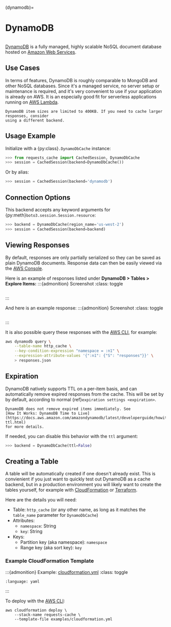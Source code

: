(dynamodb)=
# DynamoDB
```{image} ../../_static/dynamodb.png
```

[DynamoDB](https://aws.amazon.com/dynamodb) is a fully managed, highly scalable NoSQL document
database hosted on [Amazon Web Services](https://aws.amazon.com).

## Use Cases
In terms of features, DynamoDB is roughly comparable to MongoDB and other NoSQL databases. Since
it's a managed service, no server setup or maintenance is required, and it's very convenient to use
if your application is already on AWS. It is an especially good fit for serverless applications
running on [AWS Lambda](https://aws.amazon.com/lambda).

```{warning}
DynamoDB item sizes are limited to 400KB. If you need to cache larger responses, consider
using a different backend.
```

## Usage Example
Initialize with a {py:class}`.DynamoDbCache` instance:
```python
>>> from requests_cache import CachedSession, DynamoDbCache
>>> session = CachedSession(backend=DynamoDbCache())
```

Or by alias:
```python
>>> session = CachedSession(backend='dynamodb')
```

## Connection Options
This backend accepts any keyword arguments for {py:meth}`boto3.session.Session.resource`:
```python
>>> backend = DynamoDbCache(region_name='us-west-2')
>>> session = CachedSession(backend=backend)
```

## Viewing Responses
By default, responses are only partially serialized so they can be saved as plain DynamoDB
documents. Response data can then be easily viewed via the
[AWS Console](https://aws.amazon.com/console/).

Here is an example of responses listed under **DynamoDB > Tables > Explore Items:**
:::{admonition} Screenshot
:class: toggle
```{image} ../../_static/dynamodb_items.png
```
:::

And here is an example response:
:::{admonition} Screenshot
:class: toggle
```{image} ../../_static/dynamodb_response.png
```
:::

It is also possible query these responses with the [AWS CLI](https://aws.amazon.com/cli), for example:
```bash
aws dynamodb query \
    --table-name http_cache \
    --key-condition-expression "namespace = :n1" \
    --expression-attribute-values '{":n1": {"S": "responses"}}' \
    > responses.json
```

## Expiration
DynamoDB natively supports TTL on a per-item basis, and can automatically remove expired responses from
the cache. This will be set by by default, according to normal {ref}`expiration settings <expiration>`.

```{warning}
DynamoDB does not remove expired items immediately. See
[How It Works: DynamoDB Time to Live](https://docs.aws.amazon.com/amazondynamodb/latest/developerguide/howitworks-ttl.html)
for more details.
```

If needed, you can disable this behavior with the `ttl` argument:
```python
>>> backend = DynamoDbCache(ttl=False)
```

## Creating a Table
A table will be automatically created if one doesn't already exist. This is convienient if you just
want to quickly test out DynamoDB as a cache backend, but in a production environment you will
likely want to create the tables yourself, for example with
[CloudFormation](https://aws.amazon.com/cloudformation/) or [Terraform](https://www.terraform.io/).

Here are the details you will need:

- Table: `http_cache` (or any other name, as long as it matches the `table_name` parameter for `DynamoDbCache`)
- Attributes:
  - `namespace`: String
  - `key`: String
- Keys:
  - Partition key (aka namespace): `namespace`
  - Range key (aka sort key): `key`

### Example CloudFormation Template
:::{admonition} Example: [cloudformation.yml](https://github.com/reclosedev/requests-cache/blob/master/examples/cloudformation.yml)
:class: toggle
```{literalinclude} ../../../examples/cloudformation.yml
:language: yaml
```
:::

To deploy with the [AWS CLI](https://aws.amazon.com/cli):
```
aws cloudformation deploy \
    --stack-name requests-cache \
    --template-file examples/cloudformation.yml
```
